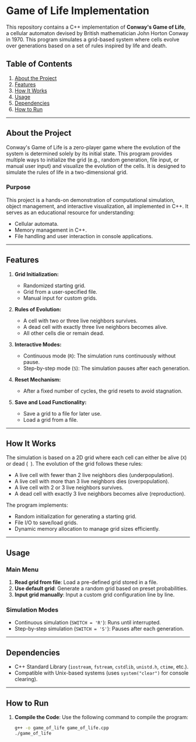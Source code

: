 # Game of Life Implementation

This repository contains a C++ implementation of **Conway's Game of Life**, a cellular automaton devised by British mathematician John Horton Conway in 1970. This program simulates a grid-based system where cells evolve over generations based on a set of rules inspired by life and death. 

## Table of Contents
1. [About the Project](#about-the-project)
2. [Features](#features)
3. [How It Works](#how-it-works)
4. [Usage](#usage)
5. [Dependencies](#dependencies)
6. [How to Run](#how-to-run)

---

## About the Project

Conway's Game of Life is a zero-player game where the evolution of the system is determined solely by its initial state. This program provides multiple ways to initialize the grid (e.g., random generation, file input, or manual user input) and visualize the evolution of the cells. It is designed to simulate the rules of life in a two-dimensional grid.

### Purpose
This project is a hands-on demonstration of computational simulation, object management, and interactive visualization, all implemented in C++. It serves as an educational resource for understanding:
- Cellular automata.
- Memory management in C++.
- File handling and user interaction in console applications.

---

## Features

1. **Grid Initialization:**
   - Randomized starting grid.
   - Grid from a user-specified file.
   - Manual input for custom grids.

2. **Rules of Evolution:**
   - A cell with two or three live neighbors survives.
   - A dead cell with exactly three live neighbors becomes alive.
   - All other cells die or remain dead.

3. **Interactive Modes:**
   - Continuous mode (`R`): The simulation runs continuously without pause.
   - Step-by-step mode (`S`): The simulation pauses after each generation.

4. **Reset Mechanism:**
   - After a fixed number of cycles, the grid resets to avoid stagnation.

5. **Save and Load Functionality:**
   - Save a grid to a file for later use.
   - Load a grid from a file.

---

## How It Works

The simulation is based on a 2D grid where each cell can either be alive (`X`) or dead (` `). The evolution of the grid follows these rules:
- A live cell with fewer than 2 live neighbors dies (underpopulation).
- A live cell with more than 3 live neighbors dies (overpopulation).
- A live cell with 2 or 3 live neighbors survives.
- A dead cell with exactly 3 live neighbors becomes alive (reproduction).

The program implements:
- Random initialization for generating a starting grid.
- File I/O to save/load grids.
- Dynamic memory allocation to manage grid sizes efficiently.

---

## Usage

### Main Menu
1. **Read grid from file**: Load a pre-defined grid stored in a file.
2. **Use default grid**: Generate a random grid based on preset probabilities.
3. **Input grid manually**: Input a custom grid configuration line by line.

### Simulation Modes
- Continuous simulation (`SWITCH = 'R'`): Runs until interrupted.
- Step-by-step simulation (`SWITCH = 'S'`): Pauses after each generation.

---

## Dependencies

- C++ Standard Library (`iostream`, `fstream`, `cstdlib`, `unistd.h`, `ctime`, etc.).
- Compatible with Unix-based systems (uses `system("clear")` for console clearing).

---

## How to Run

1. **Compile the Code**:
   Use the following command to compile the program:
   ```bash
   g++ -o game_of_life game_of_life.cpp
   ./game_of_life
   
